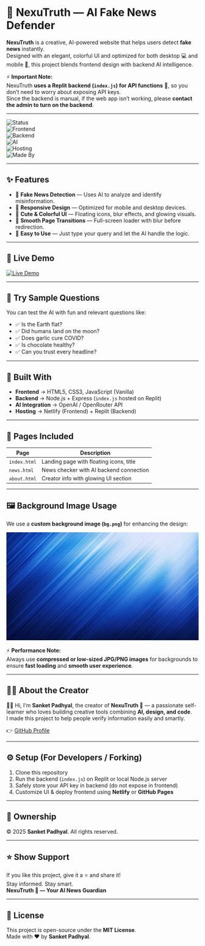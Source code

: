 # 🔗 NexuTruth — AI Fake News Defender  

**NexuTruth** is a creative, AI-powered website that helps users detect **fake news** instantly.  
Designed with an elegant, colorful UI and optimized for both desktop 💻 and mobile 📱, this project blends frontend design with backend AI intelligence.  

⚡ **Important Note:**  
NexuTruth **uses a Replit backend (`index.js`) for API functions** 🔐, so you don’t need to worry about exposing API keys.  
Since the backend is manual, if the web app isn’t working, please **contact the admin to turn on the backend**.  

---

![Status](https://img.shields.io/badge/Status-Active-brightgreen)  
![Frontend](https://img.shields.io/badge/Frontend-HTML%20%7C%20CSS%20%7C%20JavaScript-orange)  
![Backend](https://img.shields.io/badge/Backend-Node.js%20%7C%20Express%20(on%20Replit)-blue)  
![AI](https://img.shields.io/badge/AI-OpenAI%20%7C%20OpenRouter-purple)  
![Hosting](https://img.shields.io/badge/Hosting-Netlify%20%7C%20Replit-lightgrey)  
![Made By](https://img.shields.io/badge/Made%20By-Sanket%20Padhyal-blue)  

---

## ✨ Features  

- 🎯 **Fake News Detection** — Uses AI to analyze and identify misinformation.  
- 📱 **Responsive Design** — Optimized for mobile and desktop devices.  
- 🌈 **Cute & Colorful UI** — Floating icons, blur effects, and glowing visuals.  
- 🔁 **Smooth Page Transitions** — Full-screen loader with blur before redirection.  
- 🧠 **Easy to Use** — Just type your query and let the AI handle the logic.  

---

## 🚀 Live Demo  

[![Live Demo](https://img.shields.io/badge/Live-Demo-green?style=for-the-badge)](https://nexutruth.netlify.app)  

---

## 🧪 Try Sample Questions  

You can test the AI with fun and relevant questions like:  
- ✅ Is the Earth flat?  
- ✅ Did humans land on the moon?  
- ✅ Does garlic cure COVID?  
- ✅ Is chocolate healthy?  
- ✅ Can you trust every headline?  

---

## 🧱 Built With  

- **Frontend** → HTML5, CSS3, JavaScript (Vanilla)  
- **Backend** → Node.js + Express (`index.js` hosted on Replit)  
- **AI Integration** → OpenAI / OpenRouter API  
- **Hosting** → Netlify (Frontend) + Replit (Backend)  

---

## 📂 Pages Included  

| Page        | Description                              |
|-------------|------------------------------------------|
| `index.html` | Landing page with floating icons, title  |
| `news.html`  | News checker with AI backend connection  |
| `about.html` | Creator info with glowing UI section     |  

---

## 🖼️ Background Image Usage  

We use a **custom background image (`bg.png`)** for enhancing the design:  

![Background Preview](assets/bg.png)  

⚡ **Performance Note:**  
Always use **compressed or low-sized JPG/PNG images** for backgrounds to ensure **fast loading** and **smooth user experience**.  

---

## 👨‍💻 About the Creator  

🙋‍♂️ Hi, I’m **Sanket Padhyal**, the creator of **NexuTruth 🔗** — a passionate self-learner who loves building creative tools combining **AI, design, and code**.  
I made this project to help people verify information easily and smartly.  

👉 [GitHub Profile](https://github.com/sanketpadhyal)  

---

## ⚙️ Setup (For Developers / Forking)  

1. Clone this repository  
2. Run the backend (`index.js`) on Replit or local Node.js server  
3. Safely store your API key in backend (do not expose in frontend)  
4. Customize UI & deploy frontend using **Netlify** or **GitHub Pages**  

---

## 👑 Ownership  

© 2025 **Sanket Padhyal**. All rights reserved.  

---

## ⭐ Show Support  

If you like this project, give it a ⭐ and share it!  
Stay informed. Stay smart.  
**NexuTruth 🔗 — Your AI News Guardian**  

---

## 📄 License  

This project is open-source under the **MIT License**.  
Made with ❤ by **Sanket Padhyal**.  

